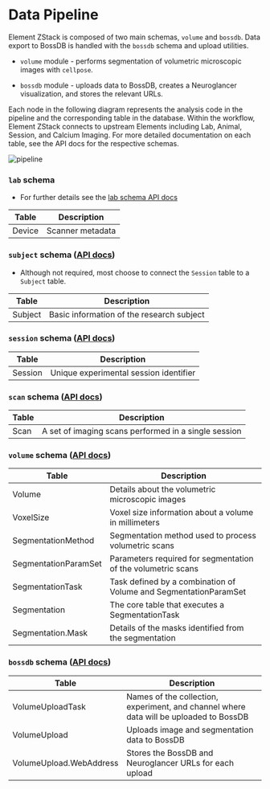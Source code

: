 # Data Pipeline

Element ZStack is composed of two main schemas, `volume` and `bossdb`. Data 
export to BossDB is handled with the `bossdb` schema and upload utilities.

- `volume` module - performs segmentation of volumetric microscopic images with 
`cellpose`.

- `bossdb` module - uploads data to BossDB, creates a Neuroglancer visualization, and 
stores the relevant URLs.

Each node in the following diagram represents the analysis code in the pipeline and the
corresponding table in the database.  Within the workflow, Element ZStack
connects to upstream Elements including Lab, Animal, Session, and Calcium Imaging. For 
more detailed documentation on each table, see the API docs for the respective schemas.

![pipeline](https://raw.githubusercontent.com/datajoint/element-zstack/main/images/pipeline.svg)

### `lab` schema

- For further details see the [lab schema API docs](https://docs.datajoint.com/elements/element-lab/latest/api/element_lab/lab/)

| Table | Description |
| --- | --- |
| Device | Scanner metadata |

### `subject` schema ([API docs](https://docs.datajoint.com/elements/element-animal/latest/api/element_animal/subject/))

- Although not required, most choose to connect the `Session` table to a `Subject` table.

| Table | Description |
| --- | --- |
| Subject | Basic information of the research subject |

### `session` schema ([API docs](https://docs.datajoint.com/elements/element-session/latest/api/element_session/session_with_datetime/))

| Table | Description |
| --- | --- |
| Session | Unique experimental session identifier |

### `scan` schema ([API docs](https://docs.datajoint.com/elements/element-calcium-imaging/latest/api/element_calcium_imaging/scan/))

| Table | Description |
| --- | --- |
| Scan | A set of imaging scans performed in a single session |

### `volume` schema ([API docs](https://datajoint.com/docs/elements/element-zstack/latest/api/element_zstack/volume))

| Table | Description |
| --- | --- |
| Volume | Details about the volumetric microscopic images |
| VoxelSize | Voxel size information about a volume in millimeters |
| SegmentationMethod | Segmentation method used to process volumetric scans |
| SegmentationParamSet | Parameters required for segmentation of the volumetric scans |
| SegmentationTask | Task defined by a combination of Volume and SegmentationParamSet |
| Segmentation | The core table that executes a SegmentationTask |
| Segmentation.Mask | Details of the masks identified from the segmentation |

### `bossdb` schema ([API docs](https://datajoint.com/docs/elements/element-zstack/latest/api/element_zstack/bossdb))

| Table | Description |
| --- | --- |
| VolumeUploadTask | Names of the collection, experiment, and channel where data will be uploaded to BossDB |
| VolumeUpload | Uploads image and segmentation data to BossDB |
| VolumeUpload.WebAddress | Stores the BossDB and Neuroglancer URLs for each upload |

